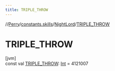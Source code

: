```yaml
---
title: TRIPLE_THROW
---
```

//[Perry](../../../index.html)/[constants.skills](../index.html)/[NightLord](index.html)/[TRIPLE_THROW](-t-r-i-p-l-e_-t-h-r-o-w.html)



# TRIPLE_THROW



[jvm]\
const val [TRIPLE_THROW](-t-r-i-p-l-e_-t-h-r-o-w.html): [Int](https://kotlinlang.org/api/latest/jvm/stdlib/kotlin/-int/index.html) = 4121007




